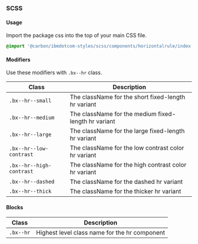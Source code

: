 ### SCSS

#### Usage

Import the package css into the top of your main CSS file.

```css
@import '@carbon/ibmdotcom-styles/scss/components/horizontalrule/index';
```

#### Modifiers

Use these modifiers with `.bx--hr` class.

| Class                    | Description                                          |
| ------------------------ | ---------------------------------------------------- |
| `.bx--hr--small`         | The className for the short fixed-length hr variant  |
| `.bx--hr--medium`        | The className for the medium fixed-length hr variant |
| `.bx--hr--large`         | The className for the large fixed-length hr variant  |
| `.bx--hr--low-contrast`  | The className for the low contrast color hr variant  |
| `.bx--hr--high-contrast` | The className for the high contrast color hr variant |
| `.bx--hr--dashed`        | The className for the dashed hr variant              |
| `.bx--hr--thick`         | The className for the thicker hr variant             |

#### Blocks

| Class     | Description                                   |
| --------- | --------------------------------------------- |
| `.bx--hr` | Highest level class name for the hr component |
